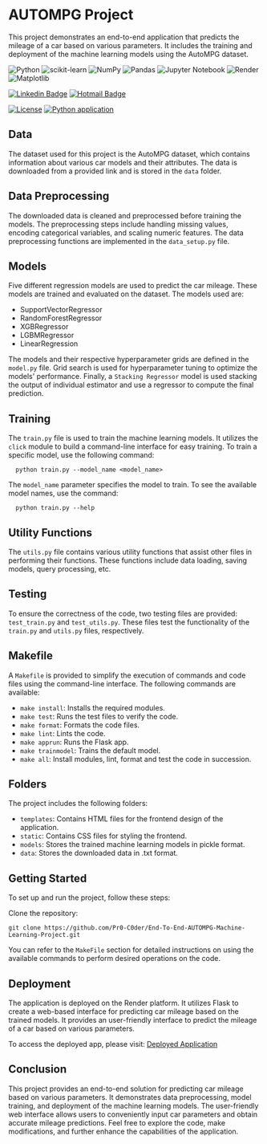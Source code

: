 # AUTOMPG Project

This project demonstrates an end-to-end application that predicts the mileage of a car based on various parameters. It includes the training and deployment of the machine learning models using the AutoMPG dataset.


![Python](https://img.shields.io/badge/python-3670A0?style=for-the-badge&logo=python&logoColor=ffdd54)
![scikit-learn](https://img.shields.io/badge/scikit--learn-%23F7931E.svg?style=for-the-badge&logo=scikit-learn&logoColor=white)
![NumPy](https://img.shields.io/badge/numpy-%23013243.svg?style=for-the-badge&logo=numpy&logoColor=white)
![Pandas](https://img.shields.io/badge/pandas-%23150458.svg?style=for-the-badge&logo=pandas&logoColor=white)
![Jupyter Notebook](https://img.shields.io/badge/jupyter-%23FA0F00.svg?style=for-the-badge&logo=jupyter&logoColor=white)
![Render](https://img.shields.io/badge/Render-%46E3B7.svg?style=for-the-badge&logo=render&logoColor=white)
![Matplotlib](https://img.shields.io/badge/Matplotlib-%23ffffff.svg?style=for-the-badge&logo=Matplotlib&logoColor=black)

[![Linkedin Badge](https://img.shields.io/badge/-LinkedIn-blue?style=flat-square&logo=Linkedin&logoColor=white&link=https://www.linkedin.com/in/prathamesh-gadekar-b7352b245/)](https://www.linkedin.com/in/prathamesh-gadekar-b7352b245/)
[![Hotmail Badge](https://img.shields.io/badge/-Hotmail-0078D4?style=flat-square&logo=microsoft-outlook&logoColor=white&link=mailto:prathamesh.gadekar@hotmail.com)](mailto:prathamesh.gadekar@hotmail.com)

[![License](https://img.shields.io/badge/license-MIT-blue.svg)](https://github.com/Pr0-C0der/exoplanet-detection/blob/main/LICENSE)
[![Python application](https://github.com/Pr0-C0der/End-To-End-AUTOMPG-Machine-Learning-Project/actions/workflows/main.yml/badge.svg)](https://github.com/Pr0-C0der/End-To-End-AUTOMPG-Machine-Learning-Project/actions/workflows/main.yml)


## Data

The dataset used for this project is the AutoMPG dataset, which contains information about various car models and their attributes. The data is downloaded from a provided link and is stored in the `data` folder.

## Data Preprocessing

The downloaded data is cleaned and preprocessed before training the models. The preprocessing steps include handling missing values, encoding categorical variables, and scaling numeric features. The data preprocessing functions are implemented in the `data_setup.py` file.

## Models

Five different regression models are used to predict the car mileage. These models are trained and evaluated on the dataset. The models used are:

- SupportVectorRegressor
- RandomForestRegressor
- XGBRegressor
- LGBMRegressor
- LinearRegression

The models and their respective hyperparameter grids are defined in the `model.py` file. Grid search is used for hyperparameter tuning to optimize the models' performance. Finally, a `Stacking Regressor` model is used stacking the output of individual estimator and use a regressor to compute the final prediction.

## Training

The `train.py` file is used to train the machine learning models. It utilizes the `click` module to build a command-line interface for easy training. To train a specific model, use the following command:

``` shell
  python train.py --model_name <model_name>

```
The `model_name` parameter specifies the model to train. To see the available model names, use the command:

``` shell
  python train.py --help

```
## Utility Functions

The `utils.py` file contains various utility functions that assist other files in performing their functions. These functions include data loading, saving models, query processing, etc.

## Testing

To ensure the correctness of the code, two testing files are provided: `test_train.py` and `test_utils.py`. These files test the functionality of the `train.py` and `utils.py` files, respectively.

## Makefile

A `Makefile` is provided to simplify the execution of commands and code files using the command-line interface. The following commands are available:

- `make install`: Installs the required modules.
- `make test`: Runs the test files to verify the code.
- `make format`: Formats the code files.
- `make lint`: Lints the code.
- `make apprun`: Runs the Flask app.
- `make trainmodel`: Trains the default model.
- `make all`: Install modules, lint, format and test the code in succession.

## Folders

The project includes the following folders:

- `templates`: Contains HTML files for the frontend design of the application.
- `static`: Contains CSS files for styling the frontend.
- `models`: Stores the trained machine learning models in pickle format.
- `data`: Stores the downloaded data in .txt format.

## Getting Started

To set up and run the project, follow these steps:

Clone the repository:
```shell
git clone https://github.com/Pr0-C0der/End-To-End-AUTOMPG-Machine-Learning-Project.git
```
You can refer to the `MakeFile` section for detailed instructions on using the available commands to perform desired operations on the code.

## Deployment

The application is deployed on the Render platform. It utilizes Flask to create a web-based interface for predicting car mileage based on the trained models. It provides an user-friendly interface to predict the mileage of a car based on various parameters.

To access the deployed app, please visit: [Deployed Application](https://autompg-ml-project.onrender.com/)


## Conclusion

This project provides an end-to-end solution for predicting car mileage based on various parameters. It demonstrates data preprocessing, model training, and deployment of the machine learning models. The user-friendly web interface allows users to conveniently input car parameters and obtain accurate mileage predictions. Feel free to explore the code, make modifications, and further enhance the capabilities of the application.
